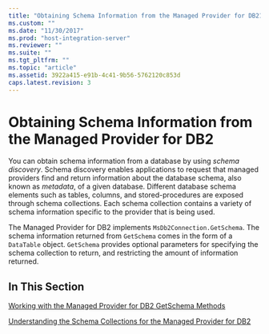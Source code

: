 ```yaml
---
title: "Obtaining Schema Information from the Managed Provider for DB21 | Microsoft Docs"
ms.custom: ""
ms.date: "11/30/2017"
ms.prod: "host-integration-server"
ms.reviewer: ""
ms.suite: ""
ms.tgt_pltfrm: ""
ms.topic: "article"
ms.assetid: 3922a415-e91b-4c41-9b56-5762120c853d
caps.latest.revision: 3
---
```

# Obtaining Schema Information from the Managed Provider for DB2
You can obtain schema information from a database by using *schema discovery*. Schema discovery enables applications to request that managed providers find and return information about the database schema, also known as *metadata*, of a given database. Different database schema elements such as tables, columns, and stored-procedures are exposed through schema collections. Each schema collection contains a variety of schema information specific to the provider that is being used.  
  
 The Managed Provider for DB2 implements `MsDb2Connection.GetSchema`. The schema information returned from `GetSchema` comes in the form of a `DataTable` object. `GetSchema` provides optional parameters for specifying the schema collection to return, and restricting the amount of information returned.  
  
## In This Section  
 [Working with the Managed Provider for DB2 GetSchema Methods](../core/working-with-the-managed-provider-for-db2-getschema-methods2.md)  
  
 [Understanding the Schema Collections for the Managed Provider for DB2](../core/understanding-the-schema-collections-for-the-managed-provider-for-db22.md)
